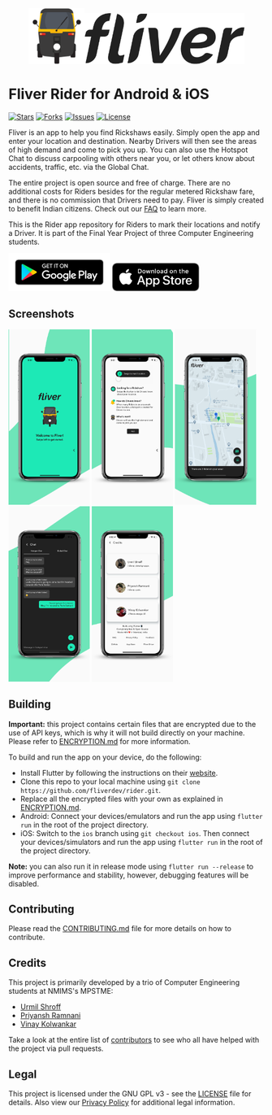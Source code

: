 <p align="center"><img height="110px" width="110px" src="./branding/other/rickshaw.png" alt="Fliver Rider"/><img height="100px" width="315px" src="./branding/other/text.png" alt="Fliver Rider"/></p>

# Fliver Rider for Android & iOS

[![Stars](https://img.shields.io/github/stars/fliverdev/rider.svg)](https://github.com/fliverdev/rider/stargazers)
[![Forks](https://img.shields.io/github/forks/fliverdev/rider.svg)](https://github.com/fliverdev/rider/network/members)
[![Issues](https://img.shields.io/github/issues/fliverdev/rider.svg)](https://github.com/fliverdev/rider/issues)
[![License](https://img.shields.io/github/license/fliverdev/rider.svg)](https://opensource.org/licenses/GPL-3.0)

Fliver is an app to help you find Rickshaws easily. Simply open the app and enter your location and destination. Nearby Drivers will then see the areas of high demand and come to pick you up. You can also use the Hotspot Chat to discuss carpooling with others near you, or let others know about accidents, traffic, etc. via the Global Chat.

The entire project is open source and free of charge. There are no additional costs for Riders besides for the regular metered Rickshaw fare, and there is no commission that Drivers need to pay. Fliver is simply created to benefit Indian citizens. Check out our [FAQ](https://fliverdev.github.io/faq/) to learn more.

This is the Rider app repository for Riders to mark their locations and notify a Driver. It is part of the Final Year Project of three Computer Engineering students.

[<img height="75" width="200" src="./branding/other/google-play-badge.png" alt="Play Store"/>](https://play.google.com/store/apps/details?id=dev.fliver.rider) [<img height="56" width="172" src="./branding/other/app-store-badge.png" alt="App Store"/>](https://apps.apple.com/us/app/fliver-rider/id1498074830?ls=1)

## Screenshots

<p><img height="345px" width="160px" src="./branding/screenshots/01.png" alt="Rider for iOS"/> <img height="345px" width="160px" src="./branding/screenshots/02.png" alt="Rider for iOS"/> <img height="345px" width="160px" src="./branding/screenshots/03.png" alt="Rider for iOS"/> <img height="345px" width="160px" src="./branding/screenshots/04.png" alt="Rider for iOS"/> <img height="345px" width="160px" src="./branding/screenshots/05.png" alt="Rider for iOS"/></p>

## Building

**Important:** this project contains certain files that are encrypted due to the use of API keys, which is why it will not build directly on your machine. Please refer to [ENCRYPTION.md](ENCRYPTION.md) for more information.

To build and run the app on your device, do the following:

-   Install Flutter by following the instructions on their [website](https://flutter.dev/docs/get-started/install/).
-   Clone this repo to your local machine using `git clone https://github.com/fliverdev/rider.git`.
-   Replace all the encrypted files with your own as explained in [ENCRYPTION.md](ENCRYPTION.md).
-   Android: Connect your devices/emulators and run the app using `flutter run` in the root of the project directory.
-   iOS: Switch to the `ios` branch using `git checkout ios`. Then connect your devices/simulators and run the app using `flutter run` in the root of the project directory.

**Note:** you can also run it in release mode using `flutter run --release` to improve performance and stability, however, debugging features will be disabled.

## Contributing

Please read the [CONTRIBUTING.md](CONTRIBUTING.md) file for more details on how to contribute.

## Credits

This project is primarily developed by a trio of Computer Engineering students at NMIMS's MPSTME:

-   [Urmil Shroff](https://github.com/urmilshroff)
-   [Priyansh Ramnani](https://github.com/prince1998)
-   [Vinay Kolwankar](https://github.com/vinay-ai)

Take a look at the entire list of [contributors](https://github.com/fliverdev/rider/graphs/contributors) to see who all have helped with the project via pull requests.

## Legal

This project is licensed under the GNU GPL v3 - see the [LICENSE](LICENSE) file for details. Also view our [Privacy Policy](https://fliverdev.github.io/privacy_policy/) for additional legal information.
